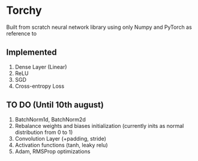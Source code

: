 # Torchy
Built from scratch neural network library using only Numpy and PyTorch as reference to 

## Implemented
1. Dense Layer (Linear)
2. ReLU
3. SGD
4. Cross-entropy Loss

## TO DO (Until 10th august)
1. BatchNorm1d, BatchNorm2d
2. Rebalance weights and biases initialization (currently inits as normal distribution from 0 to 1)
3. Convolution Layer (+padding, stride)
4. Activation functions (tanh, leaky relu)
5. Adam, RMSProp optimizations
